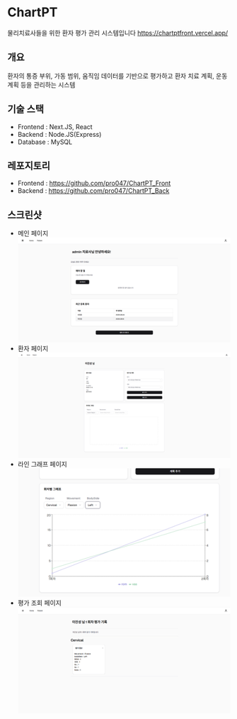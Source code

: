 # ChartPT
물리치료사들을 위한 환자 평가 관리 시스템입니다
https://chartptfront.vercel.app/

## 개요
환자의 통증 부위, 가동 범위, 움직임 데이터를 기반으로 평가하고
환자 치료 계획, 운동 계획 등을 관리하는 시스템

## 기술 스택
- Frontend : Next.JS, React
- Backend : Node.JS(Express)
- Database : MySQL

## 레포지토리
- Frontend : https://github.com/pro047/ChartPT_Front
- Backend : https://github.com/pro047/ChartPT_Back

## 스크린샷
- 메인 페이지
  ![메인 페이지](./mainpage.png)
- 환자 페이지
  ![환자 페이지](./patientpage.png)
- 라인 그래프 페이지
  ![라인 그래프 페이지](./linegraph.png)
- 평가 조회 페이지
  ![평가 조회 페이지](./evaluationpage.png)
